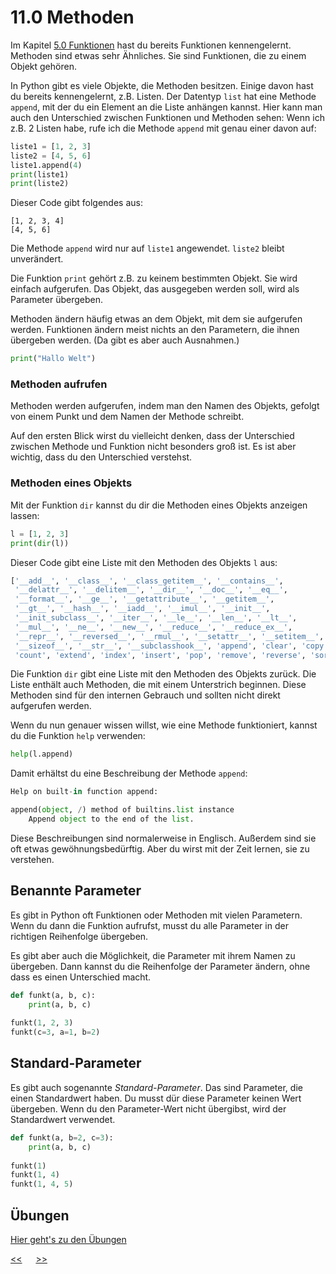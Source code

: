 # 11.0 Methoden

Im Kapitel [5.0 Funktionen](5.0_Funktionen.md) hast du 
bereits Funktionen kennengelernt.
Methoden sind etwas sehr Ähnliches.
Sie sind Funktionen, die zu einem Objekt gehören.

In Python gibt es viele Objekte, die Methoden besitzen.
Einige davon hast du bereits kennengelernt, z.B. Listen.
Der Datentyp `list` hat eine Methode `append`, 
mit der du ein Element an die Liste anhängen kannst.
Hier kann man auch den Unterschied zwischen Funktionen und Methoden sehen:
Wenn ich z.B. 2 Listen habe, rufe ich die Methode `append` mit genau einer davon auf:

```python
liste1 = [1, 2, 3]
liste2 = [4, 5, 6]
liste1.append(4)
print(liste1)
print(liste2)
```
Dieser Code gibt folgendes aus:
```
[1, 2, 3, 4]
[4, 5, 6]
```

Die Methode `append` wird nur auf `liste1` angewendet.
`liste2` bleibt unverändert.

Die Funktion `print` gehört z.B. zu keinem bestimmten Objekt.
Sie wird einfach aufgerufen. Das Objekt, das ausgegeben werden soll, 
wird als Parameter übergeben.

Methoden ändern häufig etwas an dem Objekt, 
mit dem sie aufgerufen werden.
Funktionen ändern meist nichts an den Parametern,
die ihnen übergeben werden.
(Da gibt es aber auch Ausnahmen.)

```python
print("Hallo Welt")
```


### Methoden aufrufen
Methoden werden aufgerufen, indem man den Namen des Objekts,
gefolgt von einem Punkt und dem Namen der Methode schreibt.

Auf den ersten Blick wirst du vielleicht denken, dass 
der Unterschied zwischen Methode und Funktion nicht besonders groß ist.
Es ist aber wichtig, dass du den Unterschied verstehst.


### Methoden eines Objekts

Mit der Funktion `dir` kannst du dir die Methoden eines Objekts anzeigen lassen:

```python
l = [1, 2, 3]
print(dir(l))
```

Dieser Code gibt eine Liste mit den Methoden des Objekts `l` aus:

```python
['__add__', '__class__', '__class_getitem__', '__contains__', 
 '__delattr__', '__delitem__', '__dir__', '__doc__', '__eq__', 
 '__format__', '__ge__', '__getattribute__', '__getitem__', 
 '__gt__', '__hash__', '__iadd__', '__imul__', '__init__', 
 '__init_subclass__', '__iter__', '__le__', '__len__', '__lt__', 
 '__mul__', '__ne__', '__new__', '__reduce__', '__reduce_ex__', 
 '__repr__', '__reversed__', '__rmul__', '__setattr__', '__setitem__', 
 '__sizeof__', '__str__', '__subclasshook__', 'append', 'clear', 'copy', 
 'count', 'extend', 'index', 'insert', 'pop', 'remove', 'reverse', 'sort']
```

Die Funktion `dir` gibt eine Liste mit den Methoden des Objekts zurück.
Die Liste enthält auch Methoden, die mit einem Unterstrich beginnen.
Diese Methoden sind für den internen Gebrauch und sollten nicht direkt aufgerufen werden.

Wenn du nun genauer wissen willst, wie eine Methode funktioniert, 
kannst du die Funktion `help` verwenden:

```python
help(l.append)
```

Damit erhältst du eine Beschreibung der Methode `append`:

```python
Help on built-in function append:

append(object, /) method of builtins.list instance
    Append object to the end of the list.
``` 

Diese Beschreibungen sind normalerweise in Englisch.
Außerdem sind sie oft etwas gewöhnungsbedürftig.
Aber du wirst mit der Zeit lernen, sie zu verstehen.


## Benannte Parameter
Es gibt in Python oft Funktionen oder Methoden mit vielen Parametern.
Wenn du dann die Funktion aufrufst, 
musst du alle Parameter in der richtigen Reihenfolge übergeben.

Es gibt aber auch die Möglichkeit, die Parameter mit ihrem Namen zu übergeben.
Dann kannst du die Reihenfolge der Parameter ändern,
ohne dass es einen Unterschied macht.

```python
def funkt(a, b, c):
    print(a, b, c)
    
funkt(1, 2, 3)
funkt(c=3, a=1, b=2)
```

## Standard-Parameter
Es gibt auch sogenannte *Standard-Parameter*.
Das sind Parameter, die einen Standardwert haben.
Du musst dür diese Parameter keinen Wert übergeben.
Wenn du den Parameter-Wert nicht übergibst, 
wird der Standardwert verwendet.

```python
def funkt(a, b=2, c=3):
    print(a, b, c)
    
funkt(1)
funkt(1, 4)
funkt(1, 4, 5)
```




## Übungen
[Hier geht's zu den Übungen](../uebungen/UE_11.0_Methoden.md)



[<<](10.0_Algorithmen.md) &emsp; [>>](12.0_Tupel.md)